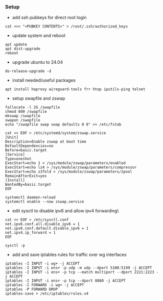 ### Setup

- add ssh pubkeys for direct root login
```
cat <<< "<PUBKEY CONTENTS>" > /root/.ssh/authorized_keys
```

- update system and reboot
```
apt update
apt dist-upgrade
reboot
```

- upgrade ubuntu to 24.04
```
do-release-upgrade -d
```

- install needed/useful packages
```
apt install haproxy wireguard-tools frr htop iputils-ping telnet
```

- setup swapfile and zswap
```
fallocate -l 2G /swapfile
chmod 600 /swapfile
mkswap /swapfile
swapon /swapfile
echo "/swapfile swap swap defaults 0 0" >> /etc/fstab

cat << EOF > /etc/systemd/system/zswap.service
[Unit]
Description=Enable zswap at boot time
DefaultDependencies=no
Before=basic.target
[Service]
Type=oneshot
ExecStart=echo 1 > /sys/module/zswap/parameters/enabled
ExecStart=echo lz4 > /sys/module/zswap/parameters/compressor
ExecStart=echo z3fold > /sys/module/zswap/parameters/zpool
RemainAfterExit=yes
[Install]
WantedBy=basic.target
EOF

systemctl daemon-reload
systemctl enable --now zswap.service
```

- edit sysctl to disable ipv6 and allow ipv4 forwarding\
```
cat << EOF > /etc/sysctl.conf
net.ipv6.conf.all.disable_ipv6 = 1
net.ipv6.conf.default.disable_ipv6 = 1
net.ipv4.ip_forward = 1
EOF

sysctl -p
```

- add and save iptables rules for traffic over wg interfaces
```
iptables -I INPUT -i wg+ -j ACCEPT
iptables -I INPUT -i ens+ -p udp -m udp --dport 5100:5199 -j ACCEPT
iptables -I INPUT -i ens+ -p tcp --match multiport --dport 2221:2223 -j ACCEPT
iptables -I INPUT -i ens+ -p tcp --dport 8080 -j ACCEPT
iptables -I FORWARD -i wg+ -j ACCEPT
iptables -P FORWARD DROP
iptables-save > /etc/iptables/rules.v4
```
